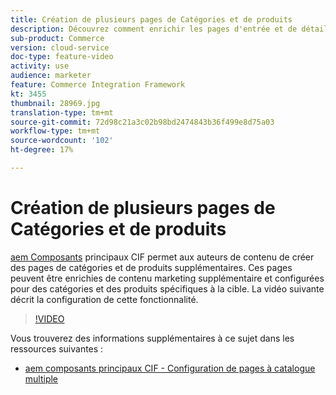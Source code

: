 ```yaml
---
title: Création de plusieurs pages de Catégories et de produits
description: Découvrez comment enrichir les pages d'entrée et de détails des produits de Catégorie avec du contenu marketing ciblé.
sub-product: Commerce
version: cloud-service
doc-type: feature-video
activity: use
audience: marketer
feature: Commerce Integration Framework
kt: 3455
thumbnail: 28969.jpg
translation-type: tm+mt
source-git-commit: 72d98c21a3c02b98bd2474843b36f499e8d75a03
workflow-type: tm+mt
source-wordcount: '102'
ht-degree: 17%

---
```



# Création de plusieurs pages de Catégories et de produits

[aem Composants](https://github.com/adobe/aem-core-cif-components) principaux CIF permet aux auteurs de contenu de créer des pages de catégories et de produits supplémentaires. Ces pages peuvent être enrichies de contenu marketing supplémentaire et configurées pour des catégories et des produits spécifiques à la cible. La vidéo suivante décrit la configuration de cette fonctionnalité.

>[!VIDEO](https://video.tv.adobe.com/v/28969/?quality=12)

Vous trouverez des informations supplémentaires à ce sujet dans les ressources suivantes :

- [aem composants principaux CIF - Configuration de pages à catalogue multiple](https://github.com/adobe/aem-core-cif-components/wiki/configuration#multi-catalog-page-template-configuration)
